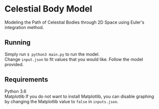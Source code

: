 # Celestial Body Model
Modeling the Path of Celestial Bodies through 2D Space using Euler's integration method.

## Running
Simply run `$ python3 main.py` to run the model.  
Change `input.json` to fit values that you would like. Follow the model provided.

## Requirements
Python 3.6  
Matplotlib
If you do not want to install Matplotlib, you can disable graphing by changing the Matplotlib value to `false` in `inputs.json`.
